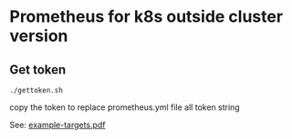 # Prometheus for k8s outside cluster version

## Get token

```
./gettoken.sh
```

copy the token to replace prometheus.yml file all token string

See: [example-targets.pdf](example-targets.pdf)